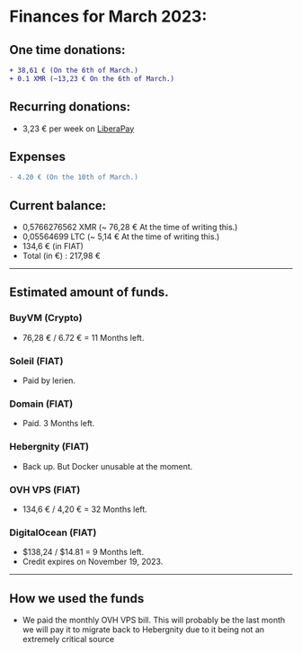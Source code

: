 # Finances for March 2023:

## One time donations:

```diff
+ 38,61 € (On the 6th of March.)
+ 0.1 XMR (~13,23 € On the 6th of March.)
```

## Recurring donations:

- 3,23 € per week on [LiberaPay](https://liberapay.com/ProjectSegfault)

## Expenses

```diff
- 4.20 € (On the 10th of March.)
```

## Current balance:

- 0,5766276562 XMR (~ 76,28 € At the time of writing this.)
- 0,05564699 LTC (~ 5,14 € At the time of writing this.)
- 134,6 € (in FIAT)
- Total (in €) : 217,98 €

---

## Estimated amount of funds.

### BuyVM (Crypto)

- 76,28 € / 6.72 € = 11 Months left.

### Soleil (FIAT)

- Paid by lerien.

### Domain (FIAT)

- Paid. 3 Months left.

### Hebergnity (FIAT)

- Back up. But Docker unusable at the moment.

### OVH VPS (FIAT)

- 134,6 € / 4,20 € = 32 Months left.

### DigitalOcean (FIAT)

- $138,24 / $14.81 = 9 Months left.
- Credit expires on November 19, 2023.

---

## How we used the funds

- We paid the monthly OVH VPS bill. This will probably be the last month we will pay it
  to migrate back to Hebergnity due to it being not an extremely critical source
